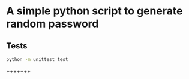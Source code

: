 # A simple python script to generate random password

## Tests
```bash
python -m unittest test
```
+++++++

